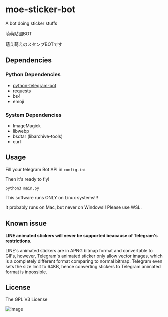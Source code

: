# moe-sticker-bot
A bot doing sticker stuffs

萌萌貼圖BOT

萌え萌えのスタンプBOTです


## Dependencies
### Python Dependencies
* [python-telegram-bot](https://github.com/python-telegram-bot/python-telegram-bot)
* requests
* bs4
* emoji


### System Dependencies
* ImageMagick
* libwebp
* bsdtar (libarchive-tools)
* curl

## Usage
Fill your telegram Bot API in `config.ini`

Then it's ready to fly!

`python3 main.py`

This software runs ONLY on Linux systems!!!

It probably runs on Mac, but never on Windows!! Please use WSL.

## Known issue
__LINE animated stickers will never be supported beacause of Telegram's restrictions.__

LINE's animated stickers are in APNG bitmap format and convertable to GIFs, however,
Telegram's animated sticker only allow vector images, which is a completely different
format comparing to normal bitmap. Telegram even sets the size limit to 64KB, hence
converting stickers to Telegram animated format is inpossible.

## License
The GPL V3 License

![image](http://www.gnu.org/graphics/gplv3-127x51.png)
